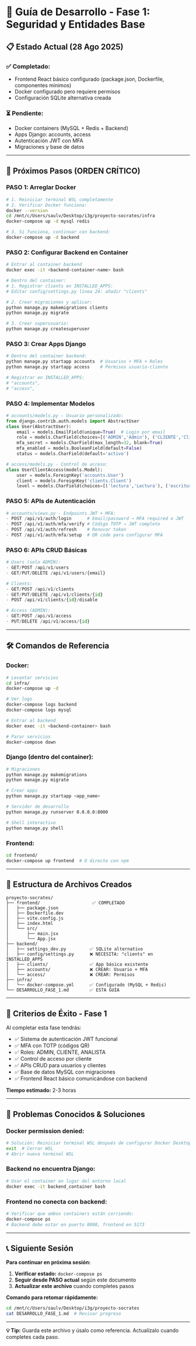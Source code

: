 # 🚀 Guía de Desarrollo - Fase 1: Seguridad y Entidades Base

## 📋 Estado Actual (28 Ago 2025)

### ✅ Completado:
- Frontend React básico configurado (package.json, Dockerfile, componentes mínimos)
- Docker configurado pero requiere permisos
- Configuración SQLite alternativa creada

### ⏳ Pendiente:
- Docker containers (MySQL + Redis + Backend)
- Apps Django: accounts, access
- Autenticación JWT con MFA
- Migraciones y base de datos

---

## 🔧 Próximos Pasos (ORDEN CRÍTICO)

### **PASO 1: Arreglar Docker** 
```bash
# 1. Reiniciar terminal WSL completamente
# 2. Verificar Docker funciona:
docker --version
cd /mnt/c/Users/saulv/Desktop/i3g/proyecto-socrates/infra
docker-compose up -d mysql redis

# 3. Si funciona, continuar con backend:
docker-compose up -d backend
```

### **PASO 2: Configurar Backend en Container**
```bash
# Entrar al container backend
docker exec -it <backend-container-name> bash

# Dentro del container:
# 1. Registrar clients en INSTALLED_APPS:
# Editar config/settings.py línea 24: añadir "clients"

# 2. Crear migraciones y aplicar:
python manage.py makemigrations clients
python manage.py migrate

# 3. Crear superusuario:
python manage.py createsuperuser
```

### **PASO 3: Crear Apps Django**
```bash
# Dentro del container backend:
python manage.py startapp accounts  # Usuarios + MFA + Roles
python manage.py startapp access    # Permisos usuario-cliente

# Registrar en INSTALLED_APPS:
# "accounts",
# "access",
```

### **PASO 4: Implementar Modelos**
```python
# accounts/models.py - Usuario personalizado:
from django.contrib.auth.models import AbstractUser
class User(AbstractUser):
    email = models.EmailField(unique=True)  # Login por email
    role = models.CharField(choices=[('ADMIN','Admin'), ('CLIENTE','Cliente'), ('ANALISTA','Analista')])
    mfa_secret = models.CharField(max_length=32, blank=True)
    mfa_enabled = models.BooleanField(default=False)
    status = models.CharField(default='activo')

# access/models.py - Control de acceso:
class UserClientAccess(models.Model):
    user = models.ForeignKey('accounts.User')
    client = models.ForeignKey('clients.Client')
    level = models.CharField(choices=[('lectura','Lectura'), ('escritura','Escritura')])
```

### **PASO 5: APIs de Autenticación**
```python
# accounts/views.py - Endpoints JWT + MFA:
- POST /api/v1/auth/login      # Email/password → MFA required o JWT
- POST /api/v1/auth/mfa/verify # Código TOTP → JWT completo
- POST /api/v1/auth/refresh    # Renovar token
- POST /api/v1/auth/mfa/setup  # QR code para configurar MFA
```

### **PASO 6: APIs CRUD Básicas**
```python
# Users (solo ADMIN):
- GET/POST /api/v1/users
- GET/PUT/DELETE /api/v1/users/{email}

# Clients:
- GET/POST /api/v1/clients
- GET/PUT/DELETE /api/v1/clients/{id}
- POST /api/v1/clients/{id}/disable

# Access (ADMIN):
- GET/POST /api/v1/access
- PUT/DELETE /api/v1/access/{id}
```

---

## 🛠 Comandos de Referencia

### Docker:
```bash
# Levantar servicios
cd infra/
docker-compose up -d

# Ver logs
docker-compose logs backend
docker-compose logs mysql

# Entrar al backend
docker exec -it <backend-container> bash

# Parar servicios
docker-compose down
```

### Django (dentro del container):
```bash
# Migraciones
python manage.py makemigrations
python manage.py migrate

# Crear apps
python manage.py startapp <app_name>

# Servidor de desarrollo
python manage.py runserver 0.0.0.0:8000

# Shell interactivo
python manage.py shell
```

### Frontend:
```bash
cd frontend/
docker-compose up frontend  # O directo con npm
```

---

## 📁 Estructura de Archivos Creados

```
proyecto-socrates/
├── frontend/                    ✅ COMPLETADO
│   ├── package.json            
│   ├── Dockerfile.dev
│   ├── vite.config.js
│   ├── index.html
│   └── src/
│       ├── main.jsx
│       └── App.jsx
├── backend/
│   ├── settings_dev.py         ✅ SQLite alternativo
│   ├── config/settings.py      ❌ NECESITA: "clients" en INSTALLED_APPS
│   ├── clients/                ✅ App básica existente
│   ├── accounts/               ❌ CREAR: Usuario + MFA
│   └── access/                 ❌ CREAR: Permisos
├── infra/
│   └── docker-compose.yml      ✅ Configurado (MySQL + Redis)
└── DESARROLLO_FASE_1.md        ✅ ESTA GUÍA
```

---

## 🎯 Criterios de Éxito - Fase 1

Al completar esta fase tendrás:
- ✅ Sistema de autenticación JWT funcional
- ✅ MFA con TOTP (códigos QR)
- ✅ Roles: ADMIN, CLIENTE, ANALISTA
- ✅ Control de acceso por cliente
- ✅ APIs CRUD para usuarios y clientes
- ✅ Base de datos MySQL con migraciones
- ✅ Frontend React básico comunicándose con backend

**Tiempo estimado:** 2-3 horas

---

## 🚨 Problemas Conocidos & Soluciones

### Docker permission denied:
```bash
# Solución: Reiniciar terminal WSL después de configurar Docker Desktop
exit  # Cerrar WSL
# Abrir nueva terminal WSL
```

### Backend no encuentra Django:
```bash
# Usar el container en lugar del entorno local
docker exec -it backend_container bash
```

### Frontend no conecta con backend:
```bash
# Verificar que ambos containers están corriendo:
docker-compose ps
# Backend debe estar en puerto 8000, frontend en 5173
```

---

## 📞 Siguiente Sesión

**Para continuar en próxima sesión:**

1. **Verificar estado:** `docker-compose ps`
2. **Seguir desde PASO actual** según este documento
3. **Actualizar este archivo** cuando completes pasos

**Comando para retomar rápidamente:**
```bash
cd /mnt/c/Users/saulv/Desktop/i3g/proyecto-socrates
cat DESARROLLO_FASE_1.md  # Revisar progreso
```

---

**💡 Tip:** Guarda este archivo y úsalo como referencia. Actualízalo cuando completes cada paso.